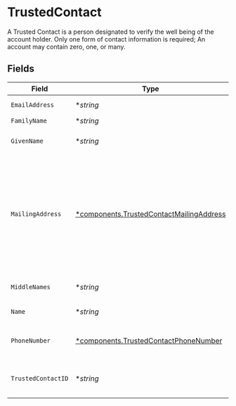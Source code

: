 # TrustedContact

A Trusted Contact is a person designated to verify the well being of the account holder. Only one form of contact information is required; An account may contain zero, one, or many.


## Fields

| Field                                                                                                                                                                                                                                                                                                                                                                                                                                                                            | Type                                                                                                                                                                                                                                                                                                                                                                                                                                                                             | Required                                                                                                                                                                                                                                                                                                                                                                                                                                                                         | Description                                                                                                                                                                                                                                                                                                                                                                                                                                                                      | Example                                                                                                                                                                                                                                                                                                                                                                                                                                                                          |
| -------------------------------------------------------------------------------------------------------------------------------------------------------------------------------------------------------------------------------------------------------------------------------------------------------------------------------------------------------------------------------------------------------------------------------------------------------------------------------- | -------------------------------------------------------------------------------------------------------------------------------------------------------------------------------------------------------------------------------------------------------------------------------------------------------------------------------------------------------------------------------------------------------------------------------------------------------------------------------- | -------------------------------------------------------------------------------------------------------------------------------------------------------------------------------------------------------------------------------------------------------------------------------------------------------------------------------------------------------------------------------------------------------------------------------------------------------------------------------- | -------------------------------------------------------------------------------------------------------------------------------------------------------------------------------------------------------------------------------------------------------------------------------------------------------------------------------------------------------------------------------------------------------------------------------------------------------------------------------- | -------------------------------------------------------------------------------------------------------------------------------------------------------------------------------------------------------------------------------------------------------------------------------------------------------------------------------------------------------------------------------------------------------------------------------------------------------------------------------- |
| `EmailAddress`                                                                                                                                                                                                                                                                                                                                                                                                                                                                   | **string*                                                                                                                                                                                                                                                                                                                                                                                                                                                                        | :heavy_minus_sign:                                                                                                                                                                                                                                                                                                                                                                                                                                                               | An email address indicated for account communications.                                                                                                                                                                                                                                                                                                                                                                                                                           | example@email.com                                                                                                                                                                                                                                                                                                                                                                                                                                                                |
| `FamilyName`                                                                                                                                                                                                                                                                                                                                                                                                                                                                     | **string*                                                                                                                                                                                                                                                                                                                                                                                                                                                                        | :heavy_minus_sign:                                                                                                                                                                                                                                                                                                                                                                                                                                                               | Family name of a natural person.                                                                                                                                                                                                                                                                                                                                                                                                                                                 | Doe                                                                                                                                                                                                                                                                                                                                                                                                                                                                              |
| `GivenName`                                                                                                                                                                                                                                                                                                                                                                                                                                                                      | **string*                                                                                                                                                                                                                                                                                                                                                                                                                                                                        | :heavy_minus_sign:                                                                                                                                                                                                                                                                                                                                                                                                                                                               | The given name of a natural person; Conventionally known as 'first name' in most English-speaking countries.                                                                                                                                                                                                                                                                                                                                                                     | John                                                                                                                                                                                                                                                                                                                                                                                                                                                                             |
| `MailingAddress`                                                                                                                                                                                                                                                                                                                                                                                                                                                                 | [*components.TrustedContactMailingAddress](../../models/components/trustedcontactmailingaddress.md)                                                                                                                                                                                                                                                                                                                                                                              | :heavy_minus_sign:                                                                                                                                                                                                                                                                                                                                                                                                                                                               | The object containing data for the purpose of delivery physical mailings to a party; Typically used for statements, account updates, tax documents, and other postal mailings; May also be used as an alternative identity verification address to personalAddress. If input, the required fields within the `mailing_address` object include:<br/> - `administrative_area`<br/> - `region_code` - 2 character CLDR Code<br/> - `postal_code`<br/> - `locality`<br/> - `address_lines` - max 5 lines |                                                                                                                                                                                                                                                                                                                                                                                                                                                                                  |
| `MiddleNames`                                                                                                                                                                                                                                                                                                                                                                                                                                                                    | **string*                                                                                                                                                                                                                                                                                                                                                                                                                                                                        | :heavy_minus_sign:                                                                                                                                                                                                                                                                                                                                                                                                                                                               | Non-primary names representing a natural person; Name attributed to a person other than "Given" and "Family" names.                                                                                                                                                                                                                                                                                                                                                              | Larry                                                                                                                                                                                                                                                                                                                                                                                                                                                                            |
| `Name`                                                                                                                                                                                                                                                                                                                                                                                                                                                                           | **string*                                                                                                                                                                                                                                                                                                                                                                                                                                                                        | :heavy_minus_sign:                                                                                                                                                                                                                                                                                                                                                                                                                                                               | The name field Format: {parent=account/*}/{name=trustedContacts/*}                                                                                                                                                                                                                                                                                                                                                                                                               | accounts/01HC3MAQ4DR9QN1V8MJ4CN1HMK/trustedContacts/8096110d-fb55-4f9d-b883-b84f0b70d3ea                                                                                                                                                                                                                                                                                                                                                                                         |
| `PhoneNumber`                                                                                                                                                                                                                                                                                                                                                                                                                                                                    | [*components.TrustedContactPhoneNumber](../../models/components/trustedcontactphonenumber.md)                                                                                                                                                                                                                                                                                                                                                                                    | :heavy_minus_sign:                                                                                                                                                                                                                                                                                                                                                                                                                                                               | The phone number for a party; this value exists on the party record in the context of the account and does not commute to other accounts held by/for the person                                                                                                                                                                                                                                                                                                                  | 555-123-4567                                                                                                                                                                                                                                                                                                                                                                                                                                                                     |
| `TrustedContactID`                                                                                                                                                                                                                                                                                                                                                                                                                                                               | **string*                                                                                                                                                                                                                                                                                                                                                                                                                                                                        | :heavy_minus_sign:                                                                                                                                                                                                                                                                                                                                                                                                                                                               | A system-generated unique identifier referencing a Trusted Contact person on an account; Used to access the record after creation                                                                                                                                                                                                                                                                                                                                                | 8096110d-fb55-4f9d-b883-b84f0b70d3ea                                                                                                                                                                                                                                                                                                                                                                                                                                             |